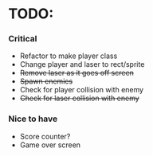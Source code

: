 # TODO:

### Critical
- Refactor to make player class
- Change player and laser to rect/sprite
- ~~Remove laser as it goes off screen~~
- ~~Spawn enemies~~
- Check for player collision with enemy
- ~~Check for laser collision with enemy~~

### Nice to have
- Score counter?
- Game over screen
